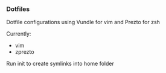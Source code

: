 ### Dotfiles

Dotfile configurations using Vundle for vim and Prezto for zsh

Currently:

* vim 
* zprezto

Run init to create symlinks into home folder
